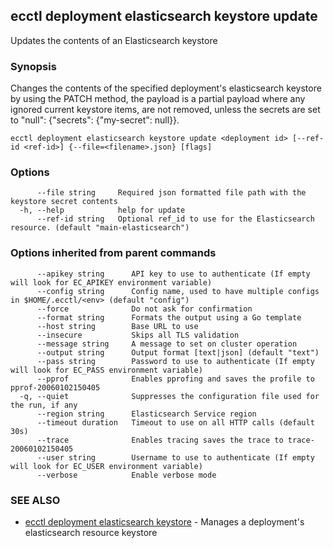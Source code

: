 ## ecctl deployment elasticsearch keystore update

Updates the contents of an Elasticsearch keystore

### Synopsis

Changes the contents of the specified deployment's elasticsearch
keystore by using the PATCH method, the payload is a partial payload where
any ignored current keystore items, are not removed, unless the secrets are
set to "null": {"secrets": {"my-secret": null}}.

```
ecctl deployment elasticsearch keystore update <deployment id> [--ref-id <ref-id>] {--file=<filename>.json} [flags]
```

### Options

```
      --file string     Required json formatted file path with the keystore secret contents
  -h, --help            help for update
      --ref-id string   Optional ref_id to use for the Elasticsearch resource. (default "main-elasticsearch")
```

### Options inherited from parent commands

```
      --apikey string      API key to use to authenticate (If empty will look for EC_APIKEY environment variable)
      --config string      Config name, used to have multiple configs in $HOME/.ecctl/<env> (default "config")
      --force              Do not ask for confirmation
      --format string      Formats the output using a Go template
      --host string        Base URL to use
      --insecure           Skips all TLS validation
      --message string     A message to set on cluster operation
      --output string      Output format [text|json] (default "text")
      --pass string        Password to use to authenticate (If empty will look for EC_PASS environment variable)
      --pprof              Enables pprofing and saves the profile to pprof-20060102150405
  -q, --quiet              Suppresses the configuration file used for the run, if any
      --region string      Elasticsearch Service region
      --timeout duration   Timeout to use on all HTTP calls (default 30s)
      --trace              Enables tracing saves the trace to trace-20060102150405
      --user string        Username to use to authenticate (If empty will look for EC_USER environment variable)
      --verbose            Enable verbose mode
```

### SEE ALSO

* [ecctl deployment elasticsearch keystore](ecctl_deployment_elasticsearch_keystore.md)	 - Manages a deployment's elasticsearch resource keystore

